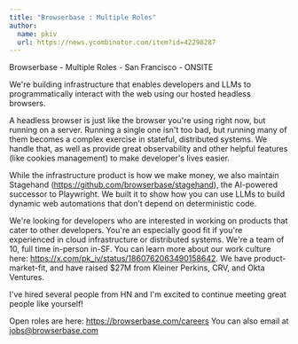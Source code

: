 ```yaml
---
title: "Browserbase : Multiple Roles"
author:
  name: pkiv
  url: https://news.ycombinator.com/item?id=42298287
---
```

Browserbase - Multiple Roles - San Francisco - ONSITE

We&#x27;re building infrastructure that enables developers and LLMs to programmatically interact with the web using our hosted headless browsers.

A headless browser is just like the browser you&#x27;re using right now, but running on a server. Running a single one isn&#x27;t too bad, but running many of them becomes a complex exercise in stateful, distributed systems. We handle that, as well as provide great observability and other helpful features (like cookies management) to make developer&#x27;s lives easier.

While the infrastructure product is how we make money, we also maintain Stagehand (<a href="https:&#x2F;&#x2F;github.com&#x2F;browserbase&#x2F;stagehand">https:&#x2F;&#x2F;github.com&#x2F;browserbase&#x2F;stagehand</a>), the AI-powered successor to Playwright. We built it to show how you can use LLMs to build dynamic web automations that don&#x27;t depend on deterministic code.

We&#x27;re looking for developers who are interested in working on products that cater to other developers. You&#x27;re an especially good fit if you&#x27;re experienced in cloud infrastructure or distributed systems.
We&#x27;re a team of 10, full time in-person in-SF. You can learn more about our work culture here: <a href="https:&#x2F;&#x2F;x.com&#x2F;pk_iv&#x2F;status&#x2F;1860762063490158642" rel="nofollow">https:&#x2F;&#x2F;x.com&#x2F;pk_iv&#x2F;status&#x2F;1860762063490158642</a>. We have product-market-fit, and have raised $27M from Kleiner Perkins, CRV, and Okta Ventures.

I&#x27;ve hired several people from HN and I&#x27;m excited to continue meeting great people like yourself!

Open roles are here: <a href="https:&#x2F;&#x2F;browserbase.com&#x2F;careers" rel="nofollow">https:&#x2F;&#x2F;browserbase.com&#x2F;careers</a>
You can also email at jobs@browserbase.com
<JobApplication />
